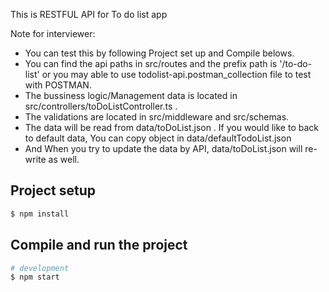 This is RESTFUL API for To do list app

Note for interviewer:
- You can test this by following Project set up and Compile belows.
- You can find the api paths in src/routes and the prefix path is '/to-do-list' or you may able to use todolist-api.postman_collection file to test with POSTMAN.
- The bussiness logic/Management data is located in src/controllers/toDoListController.ts .
- The validations are located in src/middleware and src/schemas.
- The data will be read from data/toDoList.json . If you would like to back to default data, You can copy object in data/defaultTodoList.json
- And When you try to update the data by API, data/toDoList.json will re-write as well.

## Project setup

```bash
$ npm install
```

## Compile and run the project

```bash
# development
$ npm start

```